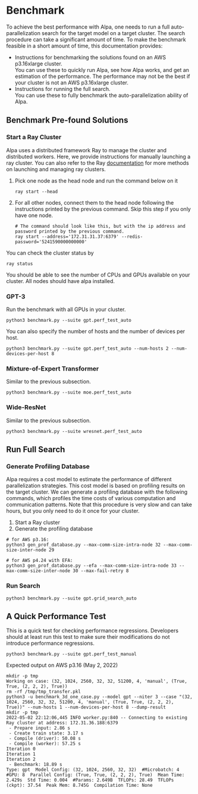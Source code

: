 # Benchmark
To achieve the best performance with Alpa, one needs to run a full auto-parallelization search for the target model on a target cluster.
The search procedure can take a significant amount of time.
To make the benchmark feasible in a short amount of time, this documentation provides:
- Instructions for benchmarking the solutions found on an AWS p3.16xlarge cluster.  
  You can use these to quickly run Alpa, see how Alpa works, and get an estimation of the performance.
  The performance may not be the best if your cluster is not an AWS p3.16xlarge cluster.
- Instructions for running the full search.  
  You can use these to fully benchmark the auto-parallelization ability of Alpa.

## Benchmark Pre-found Solutions

### Start a Ray Cluster
Alpa uses a distributed framework Ray to manage the cluster and distributed workers.
Here, we provide instructions for manually launching a ray cluster.
You can also refer to the Ray [documentation](https://docs.ray.io/en/latest/cluster/quickstart.html#) for more methods on launching and managing ray clusters. 

1. Pick one node as the head node and run the command below on it
    ```
    ray start --head
    ```
2. For all other nodes, connect them to the head node following the instructions printed by the previous command. Skip this step if you only have one node.
    ```
    # The command should look like this, but with the ip address and password printed by the previous command. 
    ray start --address='172.31.31.37:6379' --redis-password='5241590000000000'
    ```

You can check the cluster status by 
```
ray status
```
You should be able to see the number of CPUs and GPUs available on your cluster.
All nodes should have alpa installed.

### GPT-3
Run the benchmark with all GPUs in your cluster.
```
python3 benchmark.py --suite gpt.perf_test_auto
```

You can also specify the number of hosts and the number of devices per host.
```
python3 benchmark.py --suite gpt.perf_test_auto --num-hosts 2 --num-devices-per-host 8
```

### Mixture-of-Expert Transformer
Similar to the previous subsection.
```
python3 benchmark.py --suite moe.perf_test_auto
```

### Wide-ResNet
Similar to the previous subsection.
```
python3 benchmark.py --suite wresnet.perf_test_auto
```

## Run Full Search

### Generate Profiling Database
Alpa requires a cost model to estimate the performance of different parallelization strategies.
This cost model is based on profiling results on the target cluster.
We can generate a profiling database with the following commands, which profiles the time costs of various computation and communication patterns.
Note that this procedure is very slow and can take hours, but you only need to do it once for your cluster.

1. Start a Ray cluster
2. Generate the profiling database
  ```
  # for AWS p3.16:
  python3 gen_prof_database.py --max-comm-size-intra-node 32 --max-comm-size-inter-node 29
  
  # for AWS p4.24 with EFA:
  python3 gen_prof_database.py --efa --max-comm-size-intra-node 33 --max-comm-size-inter-node 30 --max-fail-retry 8
  ```

### Run Search
```
python3 benchmark.py --suite gpt.grid_search_auto
```

## A Quick Performance Test
This is a quick test for checking performance regressions.
Developers should at least run this test to make sure their modifications do not introduce performance regressions.

```
python3 benchmark.py --suite gpt.perf_test_manual
```

Expected output on AWS p3.16 (May 2, 2022)
```
mkdir -p tmp
Working on case: (32, 1024, 2560, 32, 32, 51200, 4, 'manual', (True, True, (2, 2, 2), True))
rm -rf /tmp/tmp_transfer.pkl
python3 -u benchmark_3d_one_case.py --model gpt --niter 3 --case "(32, 1024, 2560, 32, 32, 51200, 4, 'manual', (True, True, (2, 2, 2), True))" --num-hosts 1 --num-devices-per-host 8 --dump-result
mkdir -p tmp
2022-05-02 22:12:06,445 INFO worker.py:840 -- Connecting to existing Ray cluster at address: 172.31.36.188:6379
 - Prepare input: 2.86 s
 - Create train state: 3.17 s
 - Compile (driver): 50.08 s
 - Compile (worker): 57.25 s
Iteration 0
Iteration 1
Iteration 2
 - Benchmark: 18.89 s
Type: gpt  Model Config: (32, 1024, 2560, 32, 32)  #Microbatch: 4  #GPU: 8  Parallel Config: (True, True, (2, 2, 2), True)  Mean Time: 2.429s  Std Time: 0.004  #Params: 2.649B  TFLOPs: 28.49  TFLOPs (ckpt): 37.54  Peak Mem: 8.745G  Compilation Time: None
```
